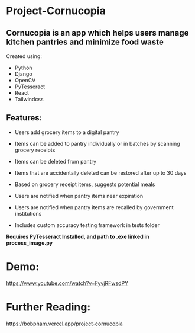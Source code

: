# Project-Cornucopia

## Cornucopia is an app which helps users manage kitchen pantries and minimize food waste

Created using:
- Python
- Django
- OpenCV
- PyTesseract
- React
- Tailwindcss

## Features:
- Users add grocery items to a digital pantry
- Items can be added to pantry individually or in batches by scanning grocery receipts
- Items can be deleted from pantry
- Items that are accidentally deleted can be restored after up to 30 days
- Based on grocery receipt items, suggests potential meals
- Users are notified when pantry items near expiration
- Users are notified when pantry items are recalled by government institutions

- Includes custom accuracy testing framework in tests folder

**Requires PyTesseract Installed, and path to .exe linked in process_image.py** 

# Demo:

https://www.youtube.com/watch?v=FyvjRFwsdPY

# Further Reading:
https://bobpham.vercel.app/project-cornucopia

